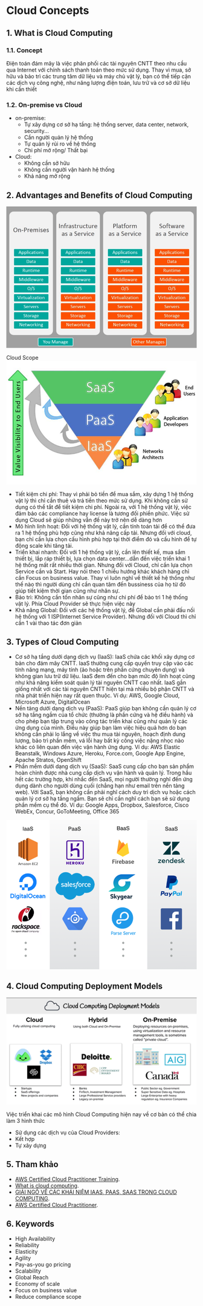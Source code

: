 # Cloud Concepts
## 1. What is Cloud Computing
  ### 1.1. Concept
  Điện toán đám mây là việc phân phối các tài nguyên CNTT theo nhu cầu qua Internet với chính sách thanh toán theo mức sử dụng. Thay vì mua, sở hữu và bảo trì các trung tâm dữ liệu và máy chủ vật lý, bạn có thể tiếp cận các dịch vụ công nghệ, như năng lượng điện toán, lưu trữ và cơ sở dữ liệu khi cần thiết
  ### 1.2. On-premise vs Cloud 
  - on-premise:
      + Tự xây dựng cơ sở hạ tầng: hệ thống server, data center, network, security...
      + Cần người quản lý hệ thống
      + Tự quản lý rủi ro về hệ thống
      + Chi phí mở rộng/ Thất bại
  - Cloud:
      + Không cần sở hữu 
      + Không cần người vận hành hệ thống
      + Khả năng mở rộng
## 2. Advantages and Benefits of Cloud Computing

![Cloud Type Applications](resources/1.jpeg "Cloud Type Applications")

Cloud Scope
![Cloud Type Applications](resources/2.jpeg "Cloud Type Applications")

- Tiết kiệm chi phí: Thay vì phải bỏ tiền để mua sắm, xây dựng 1 hệ thống vật lý thì chỉ cần thuê và trả tiền theo mức sử dụng. Khi không cần sử dụng có thể tắt để tiết kiệm chi phí. Ngoài ra, với 1 hệ thống vật lý, việc đảm bảo các compliance hay license là tương đối phiền phức. Việc sử dụng Cloud sẽ giúp những vẫn đế này trở nên dễ dàng hơn
- Mô hình linh hoạt: Đối với hệ thống vật lý, cần tính toán tải để có thể đưa ra 1 hệ thống phù hợp cũng như khả nâng cấp tải. Nhưng đối với cloud, bạn chỉ cần lựa chọn cấu hình phù hợp tại thời điểm đó và cấu hình để tự động scale khi tăng tải.
- Triển khai nhanh: Đối với 1 hệ thống vật lý, cần lên thiết kế, mua sắm thiết bị, lắp ráp thiết bị, lựa chọn data center...dẫn đến việc triển khai 1 hệ thống mất rất nhiều thời gian. Nhưng đối với Cloud, chỉ cần lựa chọn Service cần và Start. Hay nói theo 1 chiều hướng khác khách hàng chỉ cần Focus on business value. Thay vì luôn nghĩ về thiết kế hệ thống như thế nào thì người dùng chỉ cần quan tâm đến bussiness của họ từ đó giúp tiết kiệm thời gian cũng như nhân sự.
- Bảo trì: Không cần tốn nhân sự cũng như chi phí để bảo trì 1 hệ thống vật lý. Phía Cloud Provider sẽ thực hiện việc này
- Khả năng Global: Đối với các hệ thống vật lý, để Global cần phải đấu nối hệ thống với 1 ISP(Internet Service Provider). Nhưng đối với Cloud thì chỉ cần 1 vài thao tác đơn giản
## 3. Types of Cloud Computing
- Cơ sở hạ tầng dưới dạng dịch vụ (IaaS): IaaS chứa các khối xây dựng cơ bản cho đám mây CNTT. IaaS thường cung cấp quyền truy cập vào các tính năng mạng, máy tính (ảo hoặc trên phần cứng chuyên dụng) và không gian lưu trữ dữ liệu. IaaS đem đến cho bạn mức độ linh hoạt cũng như khả năng kiểm soát quản lý tài nguyên CNTT cao nhất. IaaS gần giống nhất với các tài nguyên CNTT hiện tại mà nhiều bộ phận CNTT và nhà phát triển hiện nay rất quen thuộc. Ví dụ: AWS, Google Cloud, Microsoft Azure, DigitalOcean
- Nền tảng dưới dạng dịch vụ (PaaS): PaaS giúp bạn không cần quản lý cơ sở hạ tầng ngầm của tổ chức (thường là phần cứng và hệ điều hành) và cho phép bạn tập trung vào công tác triển khai cũng như quản lý các ứng dụng của mình. Điều này giúp bạn làm việc hiệu quả hơn do bạn không cần phải lo lắng về việc thu mua tài nguyên, hoạch định dung lượng, bảo trì phần mềm, vá lỗi hay bất kỳ công việc nặng nhọc nào khác có liên quan đến việc vận hành ứng dụng. Ví dụ: AWS Elastic Beanstalk, Windows Azure, Heroku, Force.com, Google App Engine, Apache Stratos, OpenShift 
- Phần mềm dưới dạng dịch vụ (SaaS): SaaS cung cấp cho bạn sản phẩm hoàn chỉnh được nhà cung cấp dịch vụ vận hành và quản lý. Trong hầu hết các trường hợp, khi nhắc đến SaaS, mọi người thường nghĩ đến ứng dụng dành cho người dùng cuối (chẳng hạn như email trên nền tảng web). Với SaaS, bạn không cần phải nghĩ cách duy trì dịch vụ hoặc cách quản lý cơ sở hạ tầng ngầm. Bạn sẽ chỉ cần nghĩ cách bạn sẽ sử dụng phần mềm cụ thể đó. Ví dụ: Google Apps, Dropbox, Salesforce, Cisco WebEx, Concur, GoToMeeting, Office 365

![Cloud Type Applications](resources/3.png "Cloud Type Applications")

## 4. Cloud Computing Deployment Models

![Cloud Computing Deployment Models](resources/4.png "Cloud Computing Deployment Models")

Việc triển khai các mô hình Cloud Computing hiện nay về cơ bản có thể chia làm 3 hình thức
- Sử dụng các dịch vụ của Cloud Providers:
- Kết hợp
- Tự xây dựng

## 5. Tham khảo
- [AWS Certified Cloud Practitioner Training](https://www.youtube.com/watch?v=3hLmDS179YE&t=11s "AWS Certified Cloud Practitioner Training").
- [What is cloud computing](https://aws.amazon.com/vi/what-is-cloud-computing/ "What is cloud computing").
- [GIẢI NGỐ VỀ CÁC KHÁI NIỆM IAAS, PAAS, SAAS TRONG CLOUD COMPUTING](https://toidicodedao.com/2018/10/23/so-sanh-iaas-paas-saas-la-gi/ "GIẢI NGỐ VỀ CÁC KHÁI NIỆM IAAS, PAAS, SAAS TRONG CLOUD COMPUTING").
- [AWS Certified Cloud Practitioner](https://d1.awsstatic.com/training-and-certification/docs-cloud-practitioner/AWS-Certified-Cloud-Practitioner_Exam-Guide.pdf "(CLF-C01) Exam Guide").

## 6. Keywords
- High Availability
- Reliability
- Elasticity
- Agility
- Pay-as-you go pricing
- Scalability
- Global Reach
- Economy of scale
- Focus on business value
- Reduce compliance scope